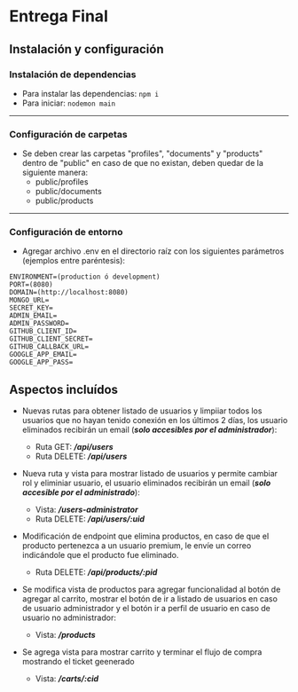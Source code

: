 # Entrega Final

## Instalación y configuración

### Instalación de dependencias

- Para instalar las dependencias: `npm i`
- Para iniciar: `nodemon main`

---

### Configuración de carpetas

- Se deben crear las carpetas "profiles", "documents" y "products" dentro de "public" en caso de que no existan, deben quedar de la siguiente manera:
  - public/profiles
  - public/documents
  - public/products

---

### Configuración de entorno

- Agregar archivo .env en el directorio raíz con los siguientes parámetros (ejemplos entre paréntesis):

```env
ENVIRONMENT=(production ó development)
PORT=(8080)
DOMAIN=(http://localhost:8080)
MONGO_URL=
SECRET_KEY=
ADMIN_EMAIL=
ADMIN_PASSWORD=
GITHUB_CLIENT_ID=
GITHUB_CLIENT_SECRET=
GITHUB_CALLBACK_URL=
GOOGLE_APP_EMAIL=
GOOGLE_APP_PASS=
```

## Aspectos incluídos

- Nuevas rutas para obtener listado de usuarios y limpiiar todos los usuarios que no hayan tenido conexión en los últimos 2 días, los usuario eliminados recibirán un email (**_solo accesibles por el administrador_**):

  - Ruta GET: **_/api/users_**
  - Ruta DELETE: **_/api/users_**

- Nueva ruta y vista para mostrar listado de usuarios y permite cambiar rol y eliminiar usuario, el usuario eliminados recibirán un email (**_solo accesible por el administrado_**):

  - Vista: **_/users-administrator_**
  - Ruta DELETE: **_/api/users/:uid_**

- Modificación de endpoint que elimina productos, en caso de que el producto pertenezca a un usuario premium, le envíe un correo indicándole que el producto fue eliminado.

  - Ruta DELETE: **_/api/products/:pid_**

- Se modifica vista de productos para agregar funcionalidad al botón de agregar al carrito, mostrar el botón de ir a listado de usuarios en caso de usuario administrador y el botón ir a perfil de usuario en caso de usuario no administrador:

  - Vista: **_/products_**

- Se agrega vista para mostrar carrito y terminar el flujo de compra mostrando el ticket geenerado
  - Vista: **_/carts/:cid_**
